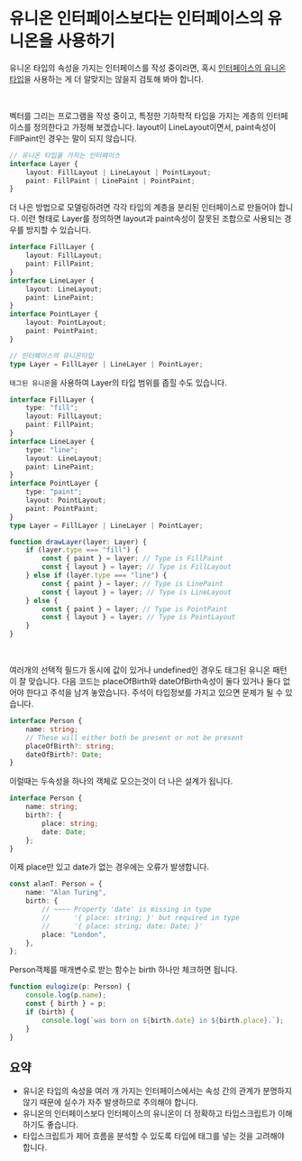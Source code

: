 # 유니온 인터페이스보다는 인터페이스의 유니온을 사용하기

유니온 타입의 속성을 가지는 인터페이스를 작성 중이라면, 혹시 <u>인터페이스의 유니온 타입</u>을 사용하는 게 더 알맞지는 않을지 검토해 봐야 합니다.

</br>

벡터를 그리는 프로그램을 작성 중이고, 특정한 기하학적 타입을 가지는 계층의 인터페이스를 정의한다고 가정해 보겠습니다.
layout이 LineLayout이면서, paint속성이 FillPaint인 경우는 말이 되지 않습니다.

```ts
// 유니온 타입을 가지는 인터페이스
interface Layer {
	layout: FillLayout | LineLayout | PointLayout;
	paint: FillPaint | LinePaint | PointPaint;
}
```

더 나은 방법으로 모델링하려면 각각 타입의 계층을 분리된 인터페이스로 만들어야 합니다. 이런 형태로 Layer를 정의하면 layout과 paint속성이 잘못된 조합으로 사용되는 경우를 방지할 수 있습니다.

```ts
interface FillLayer {
	layout: FillLayout;
	paint: FillPaint;
}
interface LineLayer {
	layout: LineLayout;
	paint: LinePaint;
}
interface PointLayer {
	layout: PointLayout;
	paint: PointPaint;
}

// 인터페이스의 유니온타입
type Layer = FillLayer | LineLayer | PointLayer;
```

`태그된 유니온`을 사용하여 Layer의 타입 범위를 좁힐 수도 있습니다.

```ts
interface FillLayer {
	type: "fill";
	layout: FillLayout;
	paint: FillPaint;
}
interface LineLayer {
	type: "line";
	layout: LineLayout;
	paint: LinePaint;
}
interface PointLayer {
	type: "paint";
	layout: PointLayout;
	paint: PointPaint;
}
type Layer = FillLayer | LineLayer | PointLayer;

function drawLayer(layer: Layer) {
	if (layer.type === "fill") {
		const { paint } = layer; // Type is FillPaint
		const { layout } = layer; // Type is FillLayout
	} else if (layer.type === "line") {
		const { paint } = layer; // Type is LinePaint
		const { layout } = layer; // Type is LineLayout
	} else {
		const { paint } = layer; // Type is PointPaint
		const { layout } = layer; // Type is PointLayout
	}
}
```

</br>

여러개의 선택적 필드가 동시에 값이 있거나 undefined인 경우도 태그된 유니온 패턴이 잘 맞습니다.
다음 코드는 placeOfBirth와 dateOfBirth속성이 둘다 있거나 둘다 없어야 한다고 주석을 남겨 놓았습니다. 주석이 타입정보를 가지고 있으면 문제가 될 수 있습니다.

```ts
interface Person {
	name: string;
	// These will either both be present or not be present
	placeOfBirth?: string;
	dateOfBirth?: Date;
}
```

이럴때는 두속성을 하나의 객체로 모으는것이 더 나은 설계가 됩니다.

```ts
interface Person {
	name: string;
	birth?: {
		place: string;
		date: Date;
	};
}
```

이제 place만 있고 date가 없는 경우에는 오류가 발생합니다.

```ts
const alanT: Person = {
	name: "Alan Turing",
	birth: {
		// ~~~~ Property 'date' is missing in type
		//      '{ place: string; }' but required in type
		//      '{ place: string; date: Date; }'
		place: "London",
	},
};
```

Person객체를 매개변수로 받는 함수는 birth 하나만 체크하면 됩니다.

```ts
function eulogize(p: Person) {
	console.log(p.name);
	const { birth } = p;
	if (birth) {
		console.log(`was born on ${birth.date} in ${birth.place}.`);
	}
}
```

## 요약

- 유니온 타입의 속성을 여러 개 가지는 인터페이스에서는 속성 간의 관계가 분명하지 않기 때문에 실수가 자주 발생하므로 주의해야 합니다.
- 유니온의 인터페이스보다 인터페이스의 유니온이 더 정확하고 타입스크립트가 이해하기도 좋습니다.
- 타입스크립트가 제어 흐름을 분석할 수 있도록 타입에 태그를 넣는 것을 고려해야 합니다.
